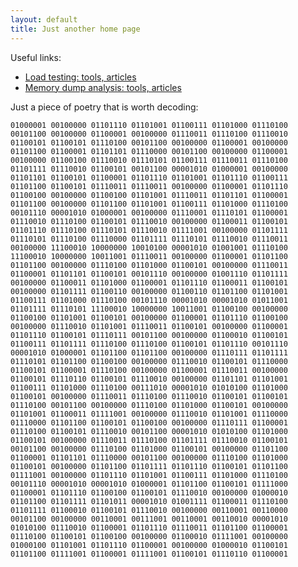 ```yaml
---
layout: default
title: Just another home page
---
```


Useful links:
- [Load testing: tools, articles](./links/load-testing.md)
- [Memory dump analysis: tools, articles](./links/dump-analysis.md)


Just a piece of poetry that is worth decoding:

    01000001 00100000 01101110 01101001 01100111 01101000 01110100 00101100 00100000 01100001 00100000 01110011 01110100 01110010 
    01100101 01100101 01110100 00101100 00100000 01100001 00100000 01101100 01100001 01101101 01110000 00101100 00100000 01100001 
    00100000 01100100 01110010 01110101 01100111 01110011 01110100 01101111 01110010 01100101 00101100 00001010 01000001 00100000 
    01101101 01100101 01100001 01101110 01101001 01101110 01100111 01101100 01100101 01110011 01110011 00100000 01100001 01101110 
    01100100 00100000 01100100 01101001 01110011 01101101 01100001 01101100 00100000 01101100 01101001 01100111 01101000 01110100 
    00101110 00001010 01000001 00100000 01110001 01110101 01100001 01110010 01110100 01100101 01110010 00100000 01100011 01100101 
    01101110 01110100 01110101 01110010 01111001 00100000 01101111 01110101 01110100 01110000 01101111 01110101 01110010 01110011 
    00100000 11100010 10000000 10010100 00001010 01001001 01110100 11100010 10000000 10011001 01110011 00100000 01100001 01101100 
    01101100 00100000 01110100 01101000 01100101 00100000 01110011 01100001 01101101 01100101 00101110 00100000 01001110 01101111 
    00100000 01100011 01101000 01100001 01101110 01100011 01100101 00100000 01101111 01100110 00100000 01100110 01101100 01101001 
    01100111 01101000 01110100 00101110 00001010 00001010 01011001 01101111 01110101 11100010 10000000 10011001 01100100 00100000 
    01100100 01101001 01100101 00100000 01100001 01101110 01100100 00100000 01110010 01101001 01110011 01100101 00100000 01100001 
    01101110 01100101 01110111 00101100 00100000 01100010 01100101 01100111 01101111 01110100 01110100 01100101 01101110 00101110 
    00001010 01000001 01101100 01101100 00100000 01110111 01101111 01110101 01101100 01100100 00100000 01110010 01100101 01110000 
    01100101 01100001 01110100 00100000 01100001 01110011 00100000 01100101 01110110 01100101 01110010 00100000 01101101 01101001 
    01100111 01101000 01110100 00111010 00001010 01010100 01101000 01100101 00100000 01110011 01110100 01110010 01100101 01100101 
    01110100 00101100 00100000 01110100 01101000 01100101 00100000 01101001 01100011 01111001 00100000 01110010 01101001 01110000 
    01110000 01101100 01100101 01100100 00100000 01110111 01100001 01110100 01100101 01110010 00101100 00001010 01010100 01101000 
    01100101 00100000 01110011 01110100 01101111 01110010 01100101 00101100 00100000 01110100 01101000 01100101 00100000 01101100 
    01100001 01101101 01110000 00101100 00100000 01110100 01101000 01100101 00100000 01101100 01101111 01101110 01100101 01101100 
    01111001 00100000 01101110 01101001 01100111 01101000 01110100 00101110 00001010 00001010 01000001 01101100 01100101 01111000 
    01100001 01101110 01100100 01100101 01110010 00100000 01000010 01101100 01101111 01101011 00001010 01001111 01100011 01110100 
    01101111 01100010 01100101 01110010 00100000 00110001 00110000 00101100 00100000 00110001 00111001 00110001 00110010 00001010 
    01010100 01110010 01100001 01101110 01110011 01101100 01100001 01110100 01100101 01100100 00100000 01100010 01111001 00100000 
    01000100 01101001 01101110 01100001 00100000 01000010 01100101 01101100 01111001 01100001 01111001 01100101 01110110 01100001
